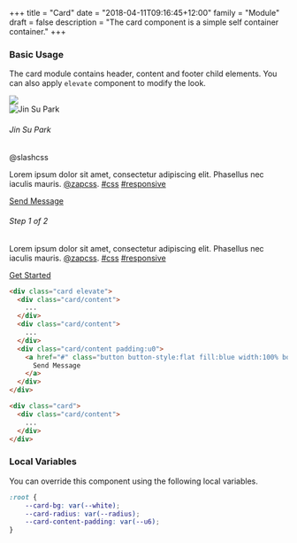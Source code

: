 +++
title = "Card"
date = "2018-04-11T09:16:45+12:00"
family = "Module"
draft = false
description = "The card component is a simple self container container."
+++

### Basic Usage

The card module contains header, content and footer child elements. You can also apply `elevate` component to modify the look.

<div class="row row-gutter:u6 margin-bottom:u4 margin-top:10">
  <div class="column:12 column@sm:6">
    <div class="card elevate margin-bottom:u6">
      <div class="card/header padding:u0">
        <img src="https://i.imgur.com/Ig4qpjc.jpg" class="media">
      </div>
      <div class="card/content border-bottom">
        <div class="flag flag-gutter:u4 margin-bottom:u4">
          <div class="flag/item">
            <img src="/assets/images/jin.jpg" class="media elevate border border-width:3px border-color:white media-size:md border-radius:round" alt="Jin Su Park">
          </div>
          <div class="flag/item font-height:1">
            <h6 class="margin:u0">Jin Su Park</h6>
            <p>@slashcss</p>
          </div>
        </div>
        <p>
          Lorem ipsum dolor sit amet, consectetur adipiscing elit. Phasellus nec iaculis mauris. <a href="#">@zapcss</a>. <a href="#">#css</a> <a href="#">#responsive</a>
        </p>
      </div>
      <div class="card/footer padding:u0">
        <a href="#" class="flex button button-style:flat fill:blue width:100% border-radius:sharp border-radius-bottom">
          Send Message
        </a>
      </div>
    </div>
  </div>
  <div class="column:12 column@sm:6">
    <div class="card border-style:radius margin-bottom:u6">
      <div class="card/content">
        <h6 class="font font-weight:bold margin-bottom:u6">Step 1 of 2</h6>
        <p>Lorem ipsum dolor sit amet, consectetur adipiscing elit. Phasellus nec iaculis mauris. <a href="#">@zapcss</a>. <a href="#">#css</a> <a href="#">#responsive</a></p>
        <a href="#" class="button button-grow:1 fill:blue elevate font-weight:medium">
          Get Started
        </a>
      </div>
    </div>
  </div>
</div>

```html
<div class="card elevate">
  <div class="card/content">
    ...
  </div>
  <div class="card/content">
    ...
  </div>
  <div class="card/content padding:u0">
    <a href="#" class="button button-style:flat fill:blue width:100% border-radius:sharp border-radius-bottom">
      Send Message
    </a>
  </div>
</div>

<div class="card">
  <div class="card/content">
    ...
  </div>
</div>
```

### Local Variables

You can override this component using the following local variables.

```scss
:root {
	--card-bg: var(--white);
	--card-radius: var(--radius);
	--card-content-padding: var(--u6);
}
```
